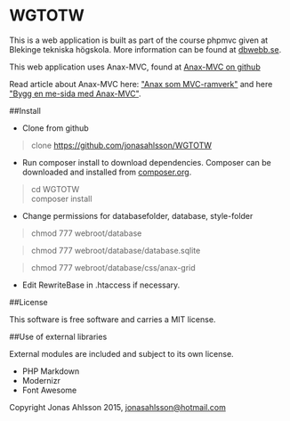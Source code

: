 WGTOTW
======

This is a web application is built as part of the course phpmvc given at Blekinge tekniska högskola. More information can be found at [dbwebb.se](http://dbwebb.se/).

This web application uses Anax-MVC, found at [Anax-MVC on github](https://github.com/mosbth/Anax-MVC)

Read article about Anax-MVC here: ["Anax som MVC-ramverk"](http://dbwebb.se/kunskap/anax-som-mvc-ramverk) and here ["Bygg en me-sida med Anax-MVC"](http://dbwebb.se/kunskap/bygg-en-me-sida-med-anax-mvc).


##Install

* Clone from github

> clone https://github.com/jonasahlsson/WGTOTW

* Run composer install to download dependencies. Composer can be downloaded and installed from [composer.org](https://getcomposer.org/).

>cd WGTOTW  
>composer install

* Change permissions for databasefolder, database, style-folder

> chmod 777 webroot/database  

> chmod 777 webroot/database/database.sqlite  

> chmod 777 webroot/database/css/anax-grid  

* Edit RewriteBase in .htaccess if necessary.



##License

This software is free software and carries a MIT license.


##Use of external libraries

External modules are included and subject to its own license.
* PHP Markdown
* Modernizr
* Font Awesome



Copyright Jonas Ahlsson 2015, jonasahlsson@hotmail.com